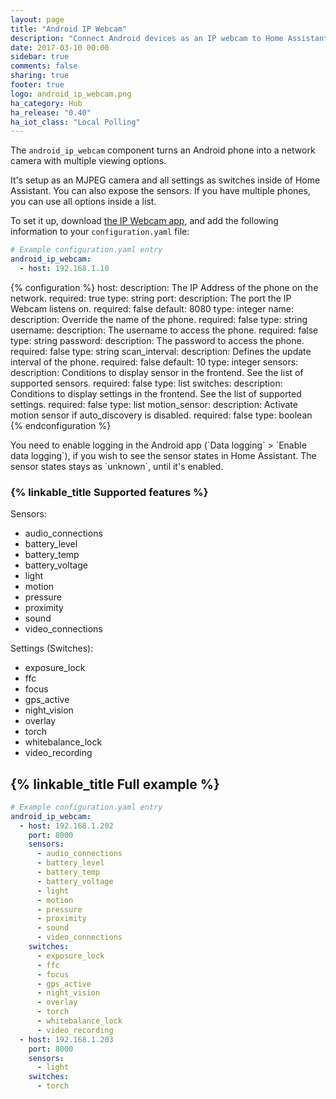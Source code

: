 ```yaml
---
layout: page
title: "Android IP Webcam"
description: "Connect Android devices as an IP webcam to Home Assistant"
date: 2017-03-10 00:00
sidebar: true
comments: false
sharing: true
footer: true
logo: android_ip_webcam.png
ha_category: Hub
ha_release: "0.40"
ha_iot_class: "Local Polling"
---
```


The `android_ip_webcam` component turns an Android phone into a network camera with multiple viewing options.

It's setup as an MJPEG camera and all settings as switches inside of Home Assistant. You can also expose the sensors. If you have multiple phones, you can use all options inside a list.

To set it up, download [the IP Webcam app][app], and add the following information to your `configuration.yaml` file:

```yaml
# Example configuration.yaml entry
android_ip_webcam:
  - host: 192.168.1.10
```

{% configuration %}
host:
  description: The IP Address of the phone on the network.
  required: true
  type: string
port:
  description: The port the IP Webcam listens on.
  required: false
  default: 8080
  type: integer
name:
  description: Override the name of the phone.
  required: false
  type: string
username:
  description: The username to access the phone.
  required: false
  type: string
password:
  description: The password to access the phone.
  required: false
  type: string
scan_interval:
  description: Defines the update interval of the phone.
  required: false
  default: 10
  type: integer
sensors:
  description: Conditions to display sensor in the frontend. See the list of supported sensors.
  required: false
  type: list
switches:
  description: Conditions to display settings in the frontend. See the list of supported settings.
  required: false
  type: list
motion_sensor:
  description: Activate motion sensor if auto_discovery is disabled.
  required: false
  type: boolean
{% endconfiguration %}

<p class='note'>
  You need to enable logging in the Android app (`Data logging` > `Enable data logging`), if you wish to see the sensor states in Home Assistant. The sensor states stays as `unknown`, until it's enabled.
</p>

### {% linkable_title Supported features %}

Sensors:

- audio_connections
- battery_level
- battery_temp
- battery_voltage
- light
- motion
- pressure
- proximity
- sound
- video_connections

Settings (Switches):

- exposure_lock
- ffc
- focus
- gps_active
- night_vision
- overlay
- torch
- whitebalance_lock
- video_recording

## {% linkable_title Full example %}

```yaml
# Example configuration.yaml entry
android_ip_webcam:
  - host: 192.168.1.202
    port: 8000
    sensors:
      - audio_connections
      - battery_level
      - battery_temp
      - battery_voltage
      - light
      - motion
      - pressure
      - proximity
      - sound
      - video_connections
    switches:
      - exposure_lock
      - ffc
      - focus
      - gps_active
      - night_vision
      - overlay
      - torch
      - whitebalance_lock
      - video_recording
  - host: 192.168.1.203
    port: 8000
    sensors:
      - light
    switches:
      - torch
```

[app]: https://play.google.com/store/apps/details?id=com.pas.webcam

